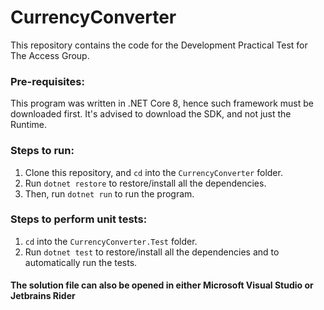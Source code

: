 # CurrencyConverter

This repository contains the code for the Development Practical Test for The Access Group.

### Pre-requisites:

This program was written in .NET Core 8, hence such framework must be downloaded first. It's advised to download the SDK, and not just the Runtime.

### Steps to run:

1. Clone this repository, and `cd` into the `CurrencyConverter` folder.
2. Run `dotnet restore` to restore/install all the dependencies.
3. Then, run `dotnet run` to run the program.

### Steps to perform unit tests:

1. `cd` into the `CurrencyConverter.Test` folder.
2. Run `dotnet test` to restore/install all the dependencies and to automatically run the tests.


#### The solution file can also be opened in either Microsoft Visual Studio or Jetbrains Rider
